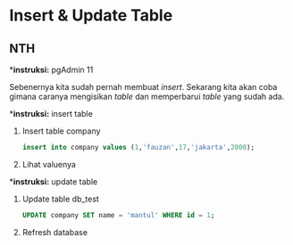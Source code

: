 # Insert & Update Table

## NTH

***instruksi:** pgAdmin 11

Sebenernya kita sudah pernah membuat *insert*. Sekarang kita akan coba gimana caranya mengisikan *table* dan memperbarui *table* yang sudah ada.

***instruksi:** insert table

1. Insert table company

    ```sql
    insert into company values (1,'fauzan',17,'jakarta',2000);
    ```

2. Lihat valuenya

***instruksi:** update table

1. Update table db_test

    ```sql
    UPDATE company SET name = 'mantul' WHERE id = 1;
    ```

2. Refresh database
